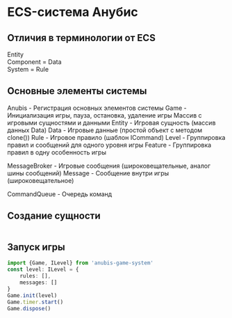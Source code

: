 ECS-система Анубис
==================

Отличия в терминологии от ECS
-----------------------------
Entity  
Component = Data  
System = Rule  

Основные элементы системы
-------------------------

Anubis - Регистрация основных элементов системы
Game - Инициализация игры, пауза, остановка, удаление игры
       Массив с игровыми сущностями и данными
Entity - Игровая сущность (массив данных Data)
Data - Игровые данные (простой объект с методом clone())
Rule - Игровое правило (шаблон ICommand)
Level - Группировка правил и сообщений для одного уровня игры
Feature - Группировка правил в одну особенность игры


MessageBroker - Игровые сообщения (широковещательные, аналог шины сообщений)
Message - Сообщение внутри игры (широковещательное)

CommandQueue - Очередь команд



Создание сущности
-----------------



```typescript

```

Запуск игры
-----------

```typescript
import {Game, ILevel} from 'anubis-game-system'
const level: ILevel = {
	rules: [],
    messages: []
}
Game.init(level)
Game.timer.start()
Game.dispose()
```